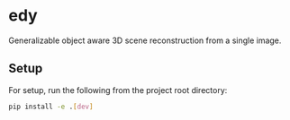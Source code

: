 # edy

Generalizable object aware 3D scene reconstruction from a single image.

## Setup

For setup, run the following from the project root directory:

```bash
pip install -e .[dev]
```
